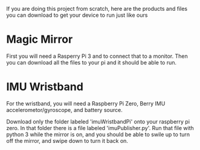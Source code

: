 If you are doing this project from scratch, here are the products and files you can download to get your device to run just like ours

# Magic Mirror

First you will need a Rasperry Pi 3 and to connect that to a monitor. Then you can download all the files to your pi and it should be able to run.



# IMU Wristband

For the wristband, you will need a Raspberry Pi Zero, Berry IMU accelerometor/gyroscope, and battery source.

Download only the folder labeled 'imuWristbandPi' onto your raspberry pi zero. In that folder there is a file labeled 'imuPublisher.py'. Run that file with python 3 while the mirror is on, and you should be able to swile up to turn off the mirror, and swipe down to turn it back on.

